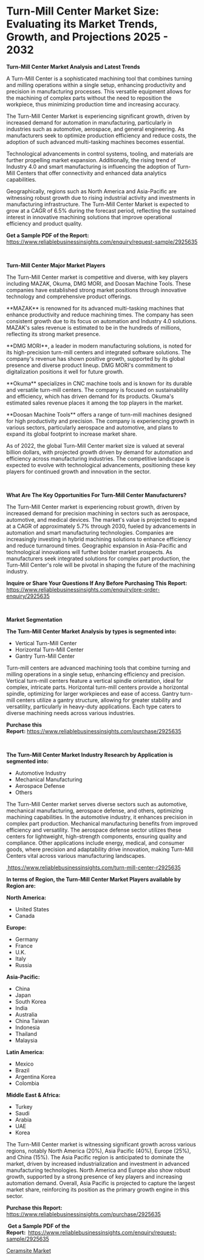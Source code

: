 <p><h1>Turn-Mill Center Market Size: Evaluating its Market Trends, Growth, and Projections 2025 - 2032</h1></p><p><strong>Turn-Mill Center Market Analysis and Latest Trends</strong></p>
<p><p>A Turn-Mill Center is a sophisticated machining tool that combines turning and milling operations within a single setup, enhancing productivity and precision in manufacturing processes. This versatile equipment allows for the machining of complex parts without the need to reposition the workpiece, thus minimizing production time and increasing accuracy.</p><p>The Turn-Mill Center Market is experiencing significant growth, driven by increased demand for automation in manufacturing, particularly in industries such as automotive, aerospace, and general engineering. As manufacturers seek to optimize production efficiency and reduce costs, the adoption of such advanced multi-tasking machines becomes essential. </p><p>Technological advancements in control systems, tooling, and materials are further propelling market expansion. Additionally, the rising trend of Industry 4.0 and smart manufacturing is influencing the adoption of Turn-Mill Centers that offer connectivity and enhanced data analytics capabilities. </p><p>Geographically, regions such as North America and Asia-Pacific are witnessing robust growth due to rising industrial activity and investments in manufacturing infrastructure. The Turn-Mill Center Market is expected to grow at a CAGR of 6.5% during the forecast period, reflecting the sustained interest in innovative machining solutions that improve operational efficiency and product quality.</p></p>
<p><strong>Get a Sample PDF of the Report:&nbsp;</strong> <a href="https://www.reliablebusinessinsights.com/enquiry/request-sample/2925635?utm_campaign=3256&utm_medium=2&utm_source=Github&utm_content=ia&utm_term=12032025&utm_id=turn-mill-center">https://www.reliablebusinessinsights.com/enquiry/request-sample/2925635</a></p>
<p>&nbsp;</p>
<p><strong>Turn-Mill Center Major Market Players</strong></p>
<p><p>The Turn-Mill Center market is competitive and diverse, with key players including MAZAK, Okuma, DMG MORI, and Doosan Machine Tools. These companies have established strong market positions through innovative technology and comprehensive product offerings.</p><p>**MAZAK** is renowned for its advanced multi-tasking machines that enhance productivity and reduce machining times. The company has seen consistent growth due to its focus on automation and Industry 4.0 solutions. MAZAK's sales revenue is estimated to be in the hundreds of millions, reflecting its strong market presence.</p><p>**DMG MORI**, a leader in modern manufacturing solutions, is noted for its high-precision turn-mill centers and integrated software solutions. The company's revenue has shown positive growth, supported by its global presence and diverse product lineup. DMG MORI's commitment to digitalization positions it well for future growth.</p><p>**Okuma** specializes in CNC machine tools and is known for its durable and versatile turn-mill centers. The company is focused on sustainability and efficiency, which has driven demand for its products. Okuma's estimated sales revenue places it among the top players in the market.</p><p>**Doosan Machine Tools** offers a range of turn-mill machines designed for high productivity and precision. The company is experiencing growth in various sectors, particularly aerospace and automotive, and plans to expand its global footprint to increase market share.</p><p>As of 2022, the global Turn-Mill Center market size is valued at several billion dollars, with projected growth driven by demand for automation and efficiency across manufacturing industries. The competitive landscape is expected to evolve with technological advancements, positioning these key players for continued growth and innovation in the sector.</p></p>
<p>&nbsp;</p>
<p><strong>What Are The Key Opportunities For Turn-Mill Center Manufacturers?</strong></p>
<p><p>The Turn-Mill Center market is experiencing robust growth, driven by increased demand for precision machining in sectors such as aerospace, automotive, and medical devices. The market's value is projected to expand at a CAGR of approximately 5.7% through 2030, fueled by advancements in automation and smart manufacturing technologies. Companies are increasingly investing in hybrid machining solutions to enhance efficiency and reduce turnaround times. Geographic expansion in Asia-Pacific and technological innovations will further bolster market prospects. As manufacturers seek integrated solutions for complex part production, the Turn-Mill Center's role will be pivotal in shaping the future of the machining industry.</p></p>
<p><strong>Inquire or Share Your Questions If Any Before Purchasing This Report:</strong> <a href="https://www.reliablebusinessinsights.com/enquiry/pre-order-enquiry/2925635?utm_campaign=3256&utm_medium=2&utm_source=Github&utm_content=ia&utm_term=12032025&utm_id=turn-mill-center">https://www.reliablebusinessinsights.com/enquiry/pre-order-enquiry/2925635</a></p>
<p>&nbsp;</p>
<p><strong>Market Segmentation</strong></p>
<p><strong>The Turn-Mill Center Market Analysis by types is segmented into:</strong></p>
<p><ul><li>Vertical Turn-Mill Center</li><li>Horizontal Turn-Mill Center</li><li>Gantry Turn-Mill Center</li></ul></p>
<p><p>Turn-mill centers are advanced machining tools that combine turning and milling operations in a single setup, enhancing efficiency and precision. Vertical turn-mill centers feature a vertical spindle orientation, ideal for complex, intricate parts. Horizontal turn-mill centers provide a horizontal spindle, optimizing for larger workpieces and ease of access. Gantry turn-mill centers utilize a gantry structure, allowing for greater stability and versatility, particularly in heavy-duty applications. Each type caters to diverse machining needs across various industries.</p></p>
<p><strong>Purchase this Report:&nbsp;</strong><a href="https://www.reliablebusinessinsights.com/purchase/2925635?utm_campaign=3256&utm_medium=2&utm_source=Github&utm_content=ia&utm_term=12032025&utm_id=turn-mill-center">https://www.reliablebusinessinsights.com/purchase/2925635</a></p>
<p>&nbsp;</p>
<p><strong>The Turn-Mill Center Market Industry Research by Application is segmented into:</strong></p>
<p><ul><li>Automotive Industry</li><li>Mechanical Manufacturing</li><li>Aerospace Defense</li><li>Others</li></ul></p>
<p><p>The Turn-Mill Center market serves diverse sectors such as automotive, mechanical manufacturing, aerospace defense, and others, optimizing machining capabilities. In the automotive industry, it enhances precision in complex part production. Mechanical manufacturing benefits from improved efficiency and versatility. The aerospace defense sector utilizes these centers for lightweight, high-strength components, ensuring quality and compliance. Other applications include energy, medical, and consumer goods, where precision and adaptability drive innovation, making Turn-Mill Centers vital across various manufacturing landscapes.</p></p>
<p><a href="https://www.reliablebusinessinsights.com/turn-mill-center-r2925635?utm_campaign=3256&utm_medium=2&utm_source=Github&utm_content=ia&utm_term=12032025&utm_id=turn-mill-center">&nbsp;https://www.reliablebusinessinsights.com/turn-mill-center-r2925635</a></p>
<p><strong>In terms of Region, the Turn-Mill Center Market Players available by Region are:</strong></p>
<p>
    <p> <strong> North America: </strong>
        <ul>
            <li>United States</li>
            <li>Canada</li>
        </ul>
        </p> 
    <p> <strong> Europe: </strong>
        <ul>
            <li>Germany</li>
            <li>France</li>
            <li>U.K.</li>
            <li>Italy</li>
            <li>Russia</li>
        </ul>
        </p> 
    <p> <strong> Asia-Pacific: </strong>
        <ul>
            <li>China</li>
            <li>Japan</li>
            <li>South Korea</li>
            <li>India</li>
            <li>Australia</li>
            <li>China Taiwan</li>
            <li>Indonesia</li>
            <li>Thailand</li>
            <li>Malaysia</li>
        </ul>
        </p> 
    <p> <strong> Latin America: </strong>
        <ul>
            <li>Mexico</li>
            <li>Brazil</li>
            <li>Argentina Korea</li>
            <li>Colombia</li>
        </ul>
        </p> 
    <p> <strong> Middle East & Africa: </strong>
        <ul>
            <li>Turkey</li>
            <li>Saudi</li>
            <li>Arabia</li>
            <li>UAE</li>
            <li>Korea</li>
        </ul>
    </p>
    </p>
<p><p>The Turn-Mill Center market is witnessing significant growth across various regions, notably North America (20%), Asia Pacific (40%), Europe (25%), and China (15%). The Asia Pacific region is anticipated to dominate the market, driven by increased industrialization and investment in advanced manufacturing technologies. North America and Europe also show robust growth, supported by a strong presence of key players and increasing automation demand. Overall, Asia Pacific is projected to capture the largest market share, reinforcing its position as the primary growth engine in this sector.</p></p>
<p><strong>Purchase this Report: </strong><a href="https://www.reliablebusinessinsights.com/purchase/2925635?utm_campaign=3256&utm_medium=2&utm_source=Github&utm_content=ia&utm_term=12032025&utm_id=turn-mill-center">https://www.reliablebusinessinsights.com/purchase/2925635</a></p>
<p>&nbsp;<strong>Get a Sample PDF of the Report:&nbsp;&nbsp;</strong><a href="https://www.reliablebusinessinsights.com/enquiry/request-sample/2925635?utm_campaign=3256&utm_medium=2&utm_source=Github&utm_content=ia&utm_term=12032025&utm_id=turn-mill-center">https://www.reliablebusinessinsights.com/enquiry/request-sample/2925635</a></p>
<p><strong></strong></p>
<p><p><a href="https://github.com/lestymbango/Market-Research-Report-List-1/blob/main/ceramsite-market.md?utm_campaign=3256&utm_medium=2&utm_source=Github&utm_content=ia&utm_term=12032025&utm_id=turn-mill-center">Ceramsite Market</a></p></p>